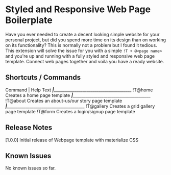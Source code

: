 # Styled and Responsive Web Page Boilerplate

Have you ever needed to create a decent looking simple website for your personal project, but did you spend more time on its design than on working on its functionality?
This is normally not a problem but I found it tedious. This extension will solve the issue for you with a simple `!T + @<page name>` and you're up and running with a fully styled and responsive web page template. Connect web pages together and voila you have a ready website.

## Shortcuts / Commands

Command      |       Help Text
_____________|___________________________________________________
!T@home            Creates a home page template
_____________|___________________________________________________
!T@about           Creates an about-us/our story page template
_____________|___________________________________________________
!T@gallery         Creates a grid gallery page template
!T@form            Creates a login/signup page template

## Release Notes

[1.0.0]
Initial release of Webpage template with materialize CSS

## Known Issues

No known issues so far.
